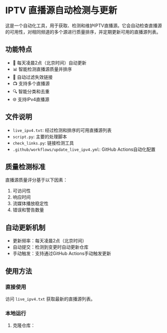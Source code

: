 

# IPTV 直播源自动检测与更新

这是一个自动化工具，用于获取、检测和维护IPTV直播源。它会自动检查直播源的可用性，对相同频道的多个源进行质量排序，并定期更新可用的直播源列表。

## 功能特点

- 🔄 每天凌晨2点（北京时间）自动更新
- 📊 智能检测直播源质量并排序
- 🚫 自动过滤失效链接
- 📺 支持多个直播源
- 🔍 智能分类和去重
- 🌐 支持IPv4直播源

## 文件说明

- `live_ipv4.txt`: 经过检测和排序的可用直播源列表
- `script.py`: 主要的处理脚本
- `check_links.py`: 链接检测工具
- `.github/workflows/update_live_ipv4.yml`: GitHub Actions自动化配置

## 质量检测标准

直播源质量评分基于以下因素：
1. 可访问性
2. 响应时间
3. 流媒体播放稳定性
4. 错误和警告数量

## 自动更新机制

- 更新频率：每天凌晨2点（北京时间）
- 自动提交：检测到变更时自动更新仓库
- 手动触发：支持通过GitHub Actions手动触发更新

## 使用方法

### 直接使用
访问 `live_ipv4.txt` 获取最新的直播源列表。

### 本地运行

1. 克隆仓库： 
